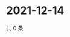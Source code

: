 # 2021-12-14

共 0 条

<!-- BEGIN WEIBO -->
<!-- 最后更新时间 Tue Dec 14 2021 04:12:33 GMT+0800 (China Standard Time) -->

<!-- END WEIBO -->
